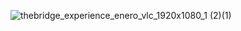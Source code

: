 ![thebridge_experience_enero_vlc_1920x1080_1 (2)(1)](https://github.com/sidjaume/ExperienceDay/assets/119365997/3df76c85-062e-4410-a46a-67d2a298df24)
